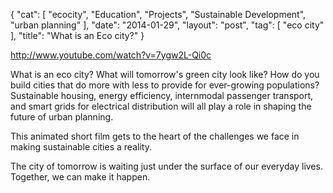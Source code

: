 {
   "cat": [
      "ecocity",
      "Education",
      "Projects",
      "Sustainable Development",
      "urban planning"
   ],
   "date": "2014-01-29",
   "layout": "post",
   "tag": [
      "eco city"
   ],
   "title": "What is an Eco city?"
}

http://www.youtube.com/watch?v=7ygw2L-Qi0c  

What is an eco city? What will tomorrow's green city look like? How do you build cities that do more with less to provide for ever-growing populations? 
Sustainable housing, energy efficiency, internmodal passenger transport, and smart grids for electrical distribution will all play a role in shaping the future of urban planning. 

This animated short film gets to the heart of the challenges we face in making  sustainable cities a reality.

The city of tomorrow is waiting just under the surface of our everyday lives. Together, we can make it happen.